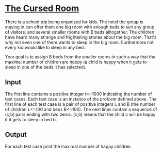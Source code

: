 # [The Cursed Room](http://www.spoj.com/problems/MMATCH/)

There is a school trip being organized for kids. The hotel the group is staying in can offer them one big room with enough beds to suit any group of visitors,
and several smaller rooms with B beds alltogether. The children have heard many strange and frightening stories about the big room. 
That's why not even one of them wants to sleep in the big room. Furthermore not every kid would like to sleep in any bed. 

Your goal is to assign B beds from the smaller rooms in such a way that the maximal number of children are happy 
(a child is happy when it gets to sleep in one of the beds it has selected).

## Input

The first line contains a positive integer t<=1000 indicating the number of test cases. Each test case is an instance of the problem defined above. 
The first line of each test case is a pair of positive integers L and B (the number of children L<=100 and beds B<=100). 
The next lines contain a sequence of (c,b) pairs ending with two zeros. (c,b) means that the child c will be happy if it gets to sleep in bed b.

## Output

For each test case print the maximal number of happy children.